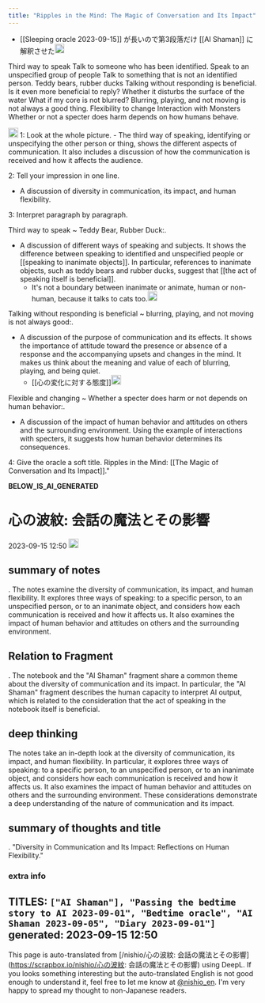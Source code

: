 ```yaml
---
title: "Ripples in the Mind: The Magic of Conversation and Its Impact"
---
```


- [[Sleeping oracle 2023-09-15]] が長いので第3段落だけ [[AI Shaman]] に解釈させた<img src='https://scrapbox.io/api/pages/nishio-en/nishio/icon' alt='nishio.icon' height="19.5"/>

Third way to speak
Talk to someone who has been identified.
Speak to an unspecified group of people
Talk to something that is not an identified person.
Teddy bears, rubber ducks
Talking without responding is beneficial.
Is it even more beneficial to reply?
Whether it disturbs the surface of the water
What if my core is not blurred?
Blurring, playing, and not moving is not always a good thing.
Flexibility to change
Interaction with Monsters
Whether or not a specter does harm depends on how humans behave.

<img src='https://scrapbox.io/api/pages/nishio-en/gpt/icon' alt='gpt.icon' height="19.5"/>
1: Look at the whole picture.
- The third way of speaking, identifying or unspecifying the other person or thing, shows the different aspects of communication. It also includes a discussion of how the communication is received and how it affects the audience.

2: Tell your impression in one line.
- A discussion of diversity in communication, its impact, and human flexibility.

3: Interpret paragraph by paragraph.

Third way to speak ~ Teddy Bear, Rubber Duck:.
- A discussion of different ways of speaking and subjects. It shows the difference between speaking to identified and unspecified people or [[speaking to inanimate objects]]. In particular, references to inanimate objects, such as teddy bears and rubber ducks, suggest that [[the act of speaking itself is beneficial]].
    - It's not a boundary between inanimate or animate, human or non-human, because it talks to cats too.<img src='https://scrapbox.io/api/pages/nishio-en/nishio/icon' alt='nishio.icon' height="19.5"/>

Talking without responding is beneficial ~ blurring, playing, and not moving is not always good:.
- A discussion of the purpose of communication and its effects. It shows the importance of attitude toward the presence or absence of a response and the accompanying upsets and changes in the mind. It makes us think about the meaning and value of each of blurring, playing, and being quiet.
    - [[心の変化に対する態度]]<img src='https://scrapbox.io/api/pages/nishio-en/nishio/icon' alt='nishio.icon' height="19.5"/>

Flexible and changing ~ Whether a specter does harm or not depends on human behavior:.
- A discussion of the impact of human behavior and attitudes on others and the surrounding environment. Using the example of interactions with specters, it suggests how human behavior determines its consequences.

4: Give the oracle a soft title.
Ripples in the Mind: [[The Magic of Conversation and Its Impact]]."

__BELOW_IS_AI_GENERATED__
# 心の波紋: 会話の魔法とその影響
 2023-09-15 12:50 <img src='https://scrapbox.io/api/pages/nishio-en/omni/icon' alt='omni.icon' height="19.5"/>
## summary of notes
.
The notes examine the diversity of communication, its impact, and human flexibility. It explores three ways of speaking: to a specific person, to an unspecified person, or to an inanimate object, and considers how each communication is received and how it affects us. It also examines the impact of human behavior and attitudes on others and the surrounding environment.

## Relation to Fragment
.
The notebook and the "AI Shaman" fragment share a common theme about the diversity of communication and its impact. In particular, the "AI Shaman" fragment describes the human capacity to interpret AI output, which is related to the consideration that the act of speaking in the notebook itself is beneficial.

## deep thinking
The notes take an in-depth look at the diversity of communication, its impact, and human flexibility. In particular, it explores three ways of speaking: to a specific person, to an unspecified person, or to an inanimate object, and considers how each communication is received and how it affects us. It also examines the impact of human behavior and attitudes on others and the surrounding environment. These considerations demonstrate a deep understanding of the nature of communication and its impact.

## summary of thoughts and title
.
"Diversity in Communication and Its Impact: Reflections on Human Flexibility."

### extra info
TITLES: `["AI Shaman"], "Passing the bedtime story to AI 2023-09-01", "Bedtime oracle", "AI Shaman 2023-09-05", "Diary 2023-09-01"]`
generated: 2023-09-15 12:50
---
This page is auto-translated from [/nishio/心の波紋: 会話の魔法とその影響](https://scrapbox.io/nishio/心の波紋: 会話の魔法とその影響) using DeepL. If you looks something interesting but the auto-translated English is not good enough to understand it, feel free to let me know at [@nishio_en](https://twitter.com/nishio_en). I'm very happy to spread my thought to non-Japanese readers.